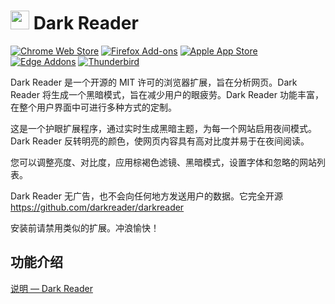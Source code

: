 # <img  src="https://raw.githubusercontent.com/darkreader/darkreader.github.io/master/images/darkreader-mascot.svg" height="30" width="30"> Dark Reader 

<p align="left"><a rel="noreferrer noopener" href="https://chrome.google.com/webstore/detail/dark-reader/eimadpbcbfnmbkopoojfekhnkhdbieeh/"><img alt="Chrome Web Store" src="https://img.shields.io/badge/Chrome-141e24.svg?&style=for-the-badge&logo=google-chrome&logoColor=white"></a>  <a rel="noreferrer noopener" href="https://addons.mozilla.org/firefox/addon/darkreader/"><img alt="Firefox Add-ons" src="https://img.shields.io/badge/Firefox-141e24.svg?&style=for-the-badge&logo=firefox-browser&logoColor=white"></a>  <a rel="noreferrer noopener" href="https://darkreader.org/safari/"><img alt="Apple App Store" src="https://img.shields.io/badge/Safari-141e24.svg?&style=for-the-badge&logo=safari&logoColor=white"></a>  <a rel="noreferrer noopener" href="https://microsoftedge.microsoft.com/addons/detail/dark-reader/ifoakfbpdcdoeenechcleahebpibofpc/"><img alt="Edge Addons" src="https://img.shields.io/badge/Edge-141e24.svg?&style=for-the-badge&logo=microsoft-edge&logoColor=white"></a>  <a el="noreferrer noopener" href="https://addons.thunderbird.net/thunderbird/addon/darkreader"><img alt="Thunderbird" src="https://img.shields.io/badge/Thunderbird-141e24.svg?&style=for-the-badge&logo=thunderbird&logoColor=white"></a>
</p>

<!-- [![](https://img.shields.io/badge/Chrome-141e24.svg?&style=for-the-badge&logo=google-chrome&logoColor=white)](https://chrome.google.com/webstore/detail/dark-reader/eimadpbcbfnmbkopoojfekhnkhdbieeh/)
[![](https://img.shields.io/badge/Firefox-141e24.svg?&style=for-the-badge&logo=firefox-browser&logoColor=white)](https://addons.mozilla.org/firefox/addon/darkreader/)
[![](https://img.shields.io/badge/Safari-141e24.svg?&style=for-the-badge&logo=safari&logoColor=white)](https://darkreader.org/safari/)
[![](https://img.shields.io/badge/Edge-141e24.svg?&style=for-the-badge&logo=microsoft-edge&logoColor=white)](https://microsoftedge.microsoft.com/addons/detail/dark-reader/ifoakfbpdcdoeenechcleahebpibofpc/)
[![](https://img.shields.io/badge/Thunderbird-141e24.svg?&style=for-the-badge&logo=thunderbird&logoColor=white)](https://addons.thunderbird.net/thunderbird/addon/darkreader) -->

Dark Reader 是一个开源的 MIT 许可的浏览器扩展，旨在分析网页。Dark Reader 将生成一个黑暗模式，旨在减少用户的眼疲劳。Dark Reader 功能丰富，在整个用户界面中可进行多种方式的定制。

这是一个护眼扩展程序，通过实时生成黑暗主题，为每一个网站启用夜间模式。 Dark Reader 反转明亮的颜色，使网页内容具有高对比度并易于在夜间阅读。

您可以调整亮度、对比度，应用棕褐色滤镜、黑暗模式，设置字体和忽略的网站列表。

Dark Reader 无广告，也不会向任何地方发送用户的数据。它完全开源 <https://github.com/darkreader/darkreader>

安装前请禁用类似的扩展。冲浪愉快！

## 功能介绍

[说明 — Dark Reader](https://darkreader.org/help/zh-CN/)
